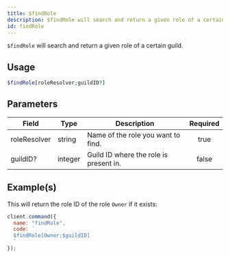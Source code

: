 ```yaml
---
title: $findRole
description: $findRole will search and return a given role of a certain guild.
id: findRole
---
```


`$findRole` will search and return a given role of a certain guild.

## Usage

```php
$findRole[roleResolver;guildID?]
```

## Parameters

| Field        | Type    | Description                            | Required |
| ------------ | ------- | -------------------------------------- | :------: |
| roleResolver | string  | Name of the role you want to find.     |   true   |
| guildID?     | integer | Guild ID where the role is present in. |  false   |

## Example(s)

This will return the role ID of the role `Owner` if it exists:

```javascript
client.command({
  name: "findRole",
  code: `
  $findRole[Owner;$guildID]
  `
});
```
